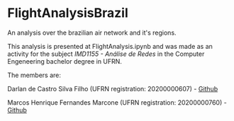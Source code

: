 # FlightAnalysisBrazil

An analysis over the brazilian air network and it's regions.

This analysis is presented at FlightAnalysis.ipynb and was made as an activity for the subject *IMD1155 - Análise de Redes* in the Computer Engeneering bachelor degree in UFRN.

The members are:

Darlan de Castro Silva Filho (UFRN registration: 20200000607) - [Github](https://github.com/Gduodq)

Marcos Henrique Fernandes Marcone (UFRN registration: 20200000760) - [Github](https://github.com/HMarcos)
